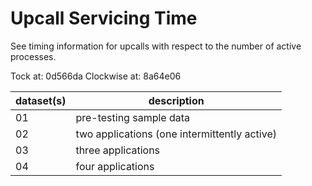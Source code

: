 Upcall Servicing Time
=====
See timing information for upcalls with respect to the number of active processes.

Tock at: 0d566da
Clockwise at: 8a64e06

| dataset(s) | description                                  |
|------------|----------------------------------------------|
| 01         | pre-testing sample data                      |
| 02         | two applications (one intermittently active) |
| 03         | three applications                           |
| 04         | four applications                            |
